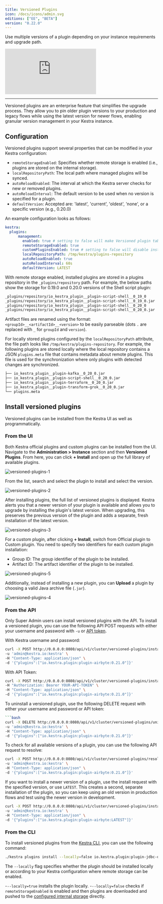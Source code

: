 ```yaml
---
title: Versioned Plugins
icon: /docs/icons/admin.svg
editions: ["EE", "BETA"]
version: "0.22.0"
---
```


Use multiple versions of a plugin depending on your instance requirements and upgrade path.

<div class="video-container">
    <iframe src="https://www.youtube.com/embed/h-vmMGlTGM8?si=BC_157leuRzfC0yt" title="YouTube video player" frameborder="0" allow="accelerometer; autoplay; clipboard-write; encrypted-media; gyroscope; picture-in-picture; web-share" referrerpolicy="strict-origin-when-cross-origin" allowfullscreen></iframe>
</div>

---

Versioned plugins are an enterprise feature that simplifies the upgrade process. They allow you to pin older plugin versions to your production and legacy flows while using the latest version for newer flows, enabling granular version management in your Kestra instance.

## Configuration

Versioned plugins support several properties that can be modified in your Kestra configuration:

- `remoteStorageEnabled`: Specifies whether remote storage is enabled (i.e., plugins are stored on the internal storage).
- `localRepositoryPath`: The local path where managed plugins will be synced.
- `autoReloadEnabled`: The interval at which the Kestra server checks for new or removed plugins.
- `autoReloadInterval`: The default version to be used when no version is specified for a plugin.
- `defaultVersion`: Accepted are: 'latest', 'current', 'oldest', 'none', or a specific version (e.g., 0.20.0)

An example configuration looks as follows:

```yaml
kestra: 
  plugins:
      management:
        enabled: true # setting to false will make Versioned plugin tab disappear + API will return an error
        remoteStorageEnabled: true
        customPluginsEnabled: true # setting to false will disable installing or uploading custom plugins
        localRepositoryPath: /tmp/kestra/plugins-repository
        autoReloadEnabled: true
        autoReloadInterval: 60s
        defaultVersion: LATEST 
```

With remote storage enabled, installed plugins are stored in a plugins repository in the `_plugins/repository` path. For example, the below paths show the storage for 0.19.0 and 0.20.0 versions of the Shell script plugin:

```bash
_plugins/repository/io_kestra_plugin__plugin-script-shell__0_19_0
_plugins/repository/io_kestra_plugin__plugin-script-shell__0_19_0.jar
_plugins/repository/io_kestra_plugin__plugin-script-shell__0_20_0
_plugins/repository/io_kestra_plugin__plugin-script-shell__0_20_0.jar
```

Artifact files are renamed using the format: `<groupId>__<artifactId>__<version>` to be easily parseable (dots `.` are replaced with `_` for `groupId` and `version`).

For locally stored plugins configured by the `localRepositoryPath` attribute, the file path looks like `/tmp/kestra/plugins-repository`. For example, the following plugins are stored locally where the local repository contains a JSON `plugins.meta` file that contains metadata about remote plugins. This file is used for the synchronization where only plugins with detected changes are synchronized.

```bash
├── io_kestra_plugin__plugin-kafka__0_20_0.jar
├── io_kestra_plugin__plugin-script-shell__0_20_0.jar
├── io_kestra_plugin__plugin-terraform__0_20_0.jar
├── io_kestra_plugin__plugin-transform-grok__0_20_0.jar
└── plugins.meta
```

## Install versioned plugins

Versioned plugins can be installed from the Kestra UI as well as programmatically.

### From the UI

Both Kestra official plugins and custom plugins can be installed from the UI. Navigate to the **Administration > Instance** section and then **Versioned Plugins**. From here, you can click **+ Install** and open up the full library of available plugins.

![versioned-plugins-1](/docs/enterprise/versioned-plugins/versioned-plugins-1.png)

From the list, search and select the plugin to install and select the version.

![versioned-plugins-2](/docs/enterprise/versioned-plugins/versioned-plugins-2.png)

After installing plugins, the full list of versioned plugins is displayed. Kestra alerts you that a newer version of your plugin is available and allows you to upgrade by installing the plugin's latest version. When upgrading, this preserves the previous version of the plugin and adds a separate, fresh installation of the latest version.

![versioned-plugins-3](/docs/enterprise/versioned-plugins/versioned-plugins-3.png)

For a custom plugin, after clicking **+ Install**, switch from Official plugin to Custom plugin. You need to specify two identifiers for each custom plugin installation:

- Group ID: The group identifier of the plugin to be installed.
- Artifact ID: The artifact identifier of the plugin to be installed.

![versioned-plugins-5](/docs/enterprise/versioned-plugins/versioned-plugins-4.png)

Additionally, instead of installing a new plugin, you can **Upload** a plugin by choosing a valid Java archive file (`.jar`).

![versioned-plugins-4](/docs/enterprise/versioned-plugins/versioned-plugins-5.png)

### From the API

Only Super Admin users can install versioned plugins with the API. To install a versioned plugin, you can use the following API POST requests with either your username and password with `-u` or [API token](../03.auth/api-tokens.md).

With Kestra username and password:

```bash
curl -X POST http://0.0.0.0:8080/api/v1/cluster/versioned-plugins/install \
-u 'admin@kestra.io:kestra' \
-H "Content-Type: application/json" \
-d '{"plugins":["io.kestra.plugin:plugin-airbyte:0.21.0"]}'
```

With API Token:

```bash
curl -X POST http://0.0.0.0:8080/api/v1/cluster/versioned-plugins/install /
-H "Authorization: Bearer YOUR-API-TOKEN" \
-H "Content-Type: application/json" \
-d '{"plugins":["io.kestra.plugin:plugin-airbyte:0.21.0"]}'
```

To uninstall a versioned plugin, use the following DELETE request with either your username and password or API token:

```bash
```bash
curl -X DELETE http://0.0.0.0:8080/api/v1/cluster/versioned-plugins/uninstall \
-u 'admin@kestra.io:kestra' \
-H "Content-Type: application/json" \
-d '{"plugins":["io.kestra.plugin:plugin-airbyte:0.21.0"]}'
```

To check for all available versions of a plugin, you can use the following API request to resolve:

```bash
curl -X POST http://0.0.0.0:8080/api/v1/cluster/versioned-plugins/resolve \
-u 'admin@kestra.io:kestra' \
-H "Content-Type: application/json" \
-d '{"plugins":["io.kestra.plugin:plugin-airbyte:0.21.0"]}'
```

If you want to install a newer version of a plugin, use the install request with the specified version, or use `LATEST`. This creates a second, separate installation of the plugin, so you can keep using an old version in production flows and test using the newer version in development.

```bash
curl -X POST http://0.0.0.0:8080/api/v1/cluster/versioned-plugins/install \
-u 'admin@kestra.io:kestra' \
-H "Content-Type: application/json" \
-d '{"plugins":["io.kestra.plugin:plugin-airbyte:LATEST"]}'
```

### From the CLI

To install versioned plugins from the [Kestra CLI](../../ee-server-cli/index.md), you can use the following command:

```bash
./kestra plugins install --locally=false io.kestra.plugin:plugin-jdbc-duckdb:0.21.2
```

The `--locally` flag specifies whether the plugin should be installed locally or according to your Kestra configuration where remote storage can be enabled. 

-`--locally=true` installs the plugin locally.
-`--locally=false` checks if `remoteStorageEnabled` is enabled and then plugins are downloaded and pushed to the [configured internal storage](../../configuration/index.md#internal-storage) directly. 
